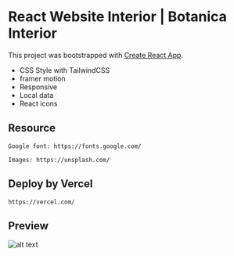 # React Website Interior | Botanica Interior

This project was bootstrapped with [Create React App](https://github.com/facebook/create-react-app).
- CSS Style with TailwindCSS
- framer motion
- Responsive
- Local data
- React icons

## Resource

    Google font: https://fonts.google.com/

    Images: https://unsplash.com/

## Deploy by Vercel

    https://vercel.com/

## Preview

![alt text](https://github.com/muslim2210/react-movie-v5/blob/master/public/react-movie-review.png?raw=true)


